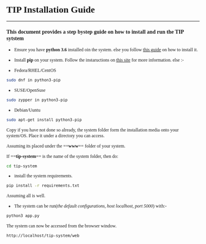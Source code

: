  
 <span style="font-family: TimesNewRoman; font-size:12px">


# TIP Installation Guide
---
### This document provides a step bystep guide on how to install and run the TIP sytstem

* Ensure you have **python 3.6** installed oin the system. else you follow
  [this guide](https://www.tecmint.com/install-python-in-linux/) on how to install it.

* Install **pip** on your system. Follow the instaructions on
  [this site](https://www.tecmint.com/install-pip-in-linux/) for more information. else :-

* Fedora/RHEL/CentOS

```bash
sudo dnf in python3-pip
```

* SUSE/OpenSuse

```bash
sudo zypper in python3-pip
```

* Debian/Uuntu

```bash
sudo apt-get install python3-pip
```
Copy if you have not done so already, the system folder form the installation media 
onto your system/OS. Place it under a directory you can access.

Assuming its placed under the ==**www**== folder of your system.

If ==**tip-system**== is the name of the system folder, then do:

```bash
cd tip-system
```

* install the system requirements.

```bash
pip install -r requirements.txt
```

Assuming all is well.

* The system can be run(*the default configurations, host localhost, port 5000*) with:-

```bash
python3 app.py
```

The system can now be accessed from the browser window.

```http
http://localhost/tip-system/web
```


 </span>